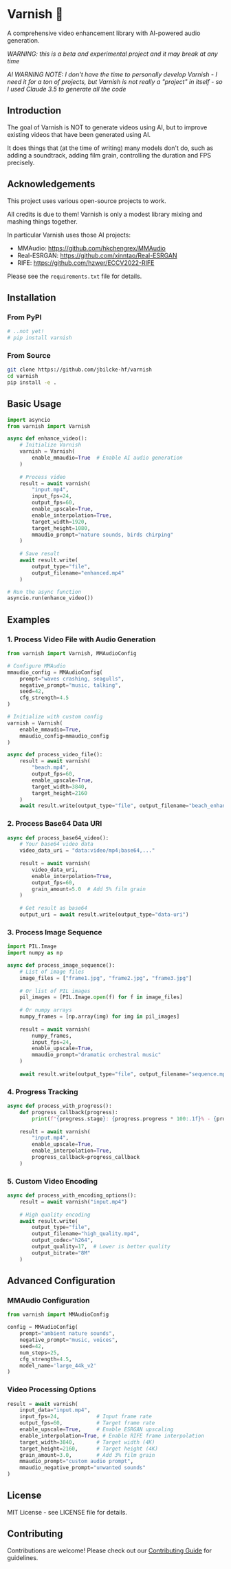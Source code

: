 # Varnish 💅

A comprehensive video enhancement library with AI-powered audio generation.

*WARNING: this is a beta and experimental project and it may break at any time*

*AI WARNING NOTE: I don't have the time to personally develop Varnish - I need it for a ton of projects, but Varnish is not really a "project" in itself - so I used Claude 3.5 to generate all the code*

## Introduction

The goal of Varnish is NOT to generate videos using AI, but to improve existing videos that have been generated using AI.

It does things that (at the time of writing) many models don't do, such as adding a soundtrack, adding film grain, controlling the duration and FPS precisely.

## Acknowledgements

This project uses various open-source projects to work.

All credits is due to them! Varnish is only a modest library mixing and mashing things together.

In particular Varnish uses those AI projects:

- MMAudio: https://github.com/hkchengrex/MMAudio
- Real-ESRGAN: https://github.com/xinntao/Real-ESRGAN
- RIFE: https://github.com/hzwer/ECCV2022-RIFE

Please see the `requirements.txt` file for details.

## Installation

### From PyPI
```bash
# ..not yet!
# pip install varnish
```

### From Source
```bash
git clone https://github.com/jbilcke-hf/varnish
cd varnish
pip install -e .
```

## Basic Usage

```python
import asyncio
from varnish import Varnish

async def enhance_video():
    # Initialize Varnish
    varnish = Varnish(
        enable_mmaudio=True  # Enable AI audio generation
    )
    
    # Process video
    result = await varnish(
        "input.mp4",
        input_fps=24,
        output_fps=60,
        enable_upscale=True,
        enable_interpolation=True,
        target_width=1920,
        target_height=1080,
        mmaudio_prompt="nature sounds, birds chirping"
    )
    
    # Save result
    await result.write(
        output_type="file",
        output_filename="enhanced.mp4"
    )

# Run the async function
asyncio.run(enhance_video())
```

## Examples

### 1. Process Video File with Audio Generation

```python
from varnish import Varnish, MMAudioConfig

# Configure MMAudio
mmaudio_config = MMAudioConfig(
    prompt="waves crashing, seagulls",
    negative_prompt="music, talking",
    seed=42,
    cfg_strength=4.5
)

# Initialize with custom config
varnish = Varnish(
    enable_mmaudio=True,
    mmaudio_config=mmaudio_config
)

async def process_video_file():
    result = await varnish(
        "beach.mp4",
        output_fps=60,
        enable_upscale=True,
        target_width=3840,
        target_height=2160
    )
    await result.write(output_type="file", output_filename="beach_enhanced.mp4")
```

### 2. Process Base64 Data URI

```python
async def process_base64_video():
    # Your base64 video data
    video_data_uri = "data:video/mp4;base64,..."
    
    result = await varnish(
        video_data_uri,
        enable_interpolation=True,
        output_fps=60,
        grain_amount=5.0  # Add 5% film grain
    )
    
    # Get result as base64
    output_uri = await result.write(output_type="data-uri")
```

### 3. Process Image Sequence

```python
import PIL.Image
import numpy as np

async def process_image_sequence():
    # List of image files
    image_files = ["frame1.jpg", "frame2.jpg", "frame3.jpg"]
    
    # Or list of PIL images
    pil_images = [PIL.Image.open(f) for f in image_files]
    
    # Or numpy arrays
    numpy_frames = [np.array(img) for img in pil_images]
    
    result = await varnish(
        numpy_frames,
        input_fps=24,
        enable_upscale=True,
        mmaudio_prompt="dramatic orchestral music"
    )
    
    await result.write(output_type="file", output_filename="sequence.mp4")
```

### 4. Progress Tracking

```python
async def process_with_progress():
    def progress_callback(progress):
        print(f"{progress.stage}: {progress.progress * 100:.1f}% - {progress.message}")
    
    result = await varnish(
        "input.mp4",
        enable_upscale=True,
        enable_interpolation=True,
        progress_callback=progress_callback
    )
```

### 5. Custom Video Encoding

```python
async def process_with_encoding_options():
    result = await varnish("input.mp4")
    
    # High quality encoding
    await result.write(
        output_type="file",
        output_filename="high_quality.mp4",
        output_codec="h264",
        output_quality=17,  # Lower is better quality
        output_bitrate="8M"
    )
```

## Advanced Configuration

### MMAudio Configuration
```python
from varnish import MMAudioConfig

config = MMAudioConfig(
    prompt="ambient nature sounds",
    negative_prompt="music, voices",
    seed=42,
    num_steps=25,
    cfg_strength=4.5,
    model_name='large_44k_v2'
)
```

### Video Processing Options
```python
result = await varnish(
    input_data="input.mp4",
    input_fps=24,            # Input frame rate
    output_fps=60,           # Target frame rate
    enable_upscale=True,     # Enable ESRGAN upscaling
    enable_interpolation=True, # Enable RIFE frame interpolation
    target_width=3840,       # Target width (4K)
    target_height=2160,      # Target height (4K)
    grain_amount=3.0,        # Add 3% film grain
    mmaudio_prompt="custom audio prompt",
    mmaudio_negative_prompt="unwanted sounds"
)
```

## License

MIT License - see LICENSE file for details.

## Contributing

Contributions are welcome! Please check out our [Contributing Guide](CONTRIBUTING.md) for guidelines.
